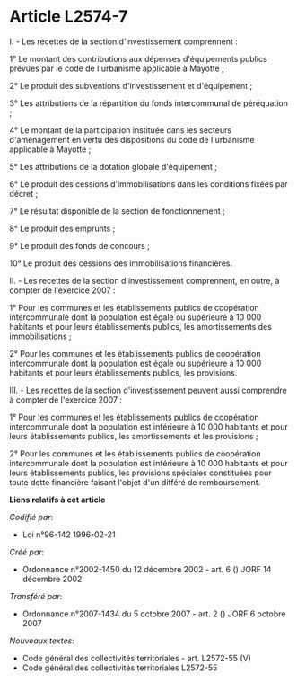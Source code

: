 # Article L2574-7

I. - Les recettes de la section d'investissement comprennent :

1° Le montant des contributions aux dépenses d'équipements publics prévues par le code de l'urbanisme applicable à Mayotte ;

2° Le produit des subventions d'investissement et d'équipement ;

3° Les attributions de la répartition du fonds intercommunal de péréquation ;

4° Le montant de la participation instituée dans les secteurs d'aménagement en vertu des dispositions du code de l'urbanisme
applicable à Mayotte ;

5° Les attributions de la dotation globale d'équipement ;

6° Le produit des cessions d'immobilisations dans les conditions fixées par décret ;

7° Le résultat disponible de la section de fonctionnement ;

8° Le produit des emprunts ;

9° Le produit des fonds de concours ;

10° Le produit des cessions des immobilisations financières.

II. - Les recettes de la section d'investissement comprennent, en outre, à compter de l'exercice 2007 :

1° Pour les communes et les établissements publics de coopération intercommunale dont la population est égale ou supérieure à
10 000 habitants et pour leurs établissements publics, les amortissements des immobilisations ;

2° Pour les communes et les établissements publics de coopération intercommunale dont la population est égale ou supérieure à
10 000 habitants et pour leurs établissements publics, les provisions.

III. - Les recettes de la section d'investissement peuvent aussi comprendre à compter de l'exercice 2007 :

1° Pour les communes et les établissements publics de coopération intercommunale dont la population est inférieure à 10 000
habitants et pour leurs établissements publics, les amortissements et les provisions ;

2° Pour les communes et les établissements publics de coopération intercommunale dont la population est inférieure à 10 000
habitants et pour leurs établissements publics, les provisions spéciales constituées pour toute dette financière faisant
l'objet d'un différé de remboursement.

**Liens relatifs à cet article**

_Codifié par_:

  - Loi n°96-142 1996-02-21

_Créé par_:

  - Ordonnance n°2002-1450 du 12 décembre 2002 - art. 6 () JORF 14 décembre 2002

_Transféré par_:

  - Ordonnance n°2007-1434 du 5 octobre 2007 - art. 2 () JORF 6 octobre 2007

_Nouveaux textes_:

  - Code général des collectivités territoriales - art. L2572-55 (V)
  - Code général des collectivités territoriales L2572-55
